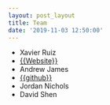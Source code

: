 ```yaml
---
layout: post_layout
title: Team
date: '2019-11-03 12:50:00'
---
```


* Xavier Ruiz <li> <a href="{{https://xav.ie}}">{{Website}}</a></li>
* Andrew James <li> <a href="{{https://github.io/Rakshaal}}">{{github}}</a></li>
* Jordan Nichols
* David Shen
